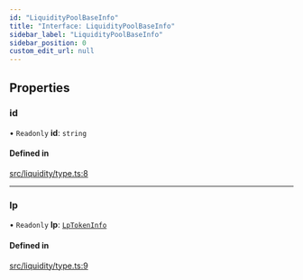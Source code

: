 ```yaml
---
id: "LiquidityPoolBaseInfo"
title: "Interface: LiquidityPoolBaseInfo"
sidebar_label: "LiquidityPoolBaseInfo"
sidebar_position: 0
custom_edit_url: null
---
```


## Properties

### id

• `Readonly` **id**: `string`

#### Defined in

[src/liquidity/type.ts:8](https://github.com/alpha-defi/raydium-sdk/blob/ce1010a/src/liquidity/type.ts#L8)

___

### lp

• `Readonly` **lp**: [`LpTokenInfo`](LpTokenInfo.md)

#### Defined in

[src/liquidity/type.ts:9](https://github.com/alpha-defi/raydium-sdk/blob/ce1010a/src/liquidity/type.ts#L9)
